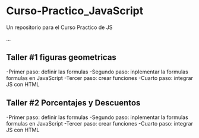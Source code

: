 # Curso-Practico_JavaScript
Un repositorio para el Curso Practico de JS


...

## Taller #1 figuras geometricas

-Primer paso: definir las formulas 
-Segundo paso: inplementar la formulas formulas en JavaScript
-Tercer paso: crear funciones
-Cuarto paso: integrar JS con HTML

## Taller #2 Porcentajes y Descuentos

-Primer paso: definir las formulas 
-Segundo paso: inplementar la formulas formulas en JavaScript
-Tercer paso: crear funciones
-Cuarto paso: integrar JS con HTML

